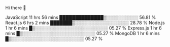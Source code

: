 Hi there 👋


JavaScript     11 hrs 56 mins  ██████████████▒░░░░░░░░░░   56.81 % 
React.js       6 hrs 2 mins    ███████▒░░░░░░░░░░░░░░░░░   28.78 % 
Node.js        1 hr 6 mins     █▒░░░░░░░░░░░░░░░░░░░░░░░   05.27 % 
Express.js     1 hr 6 mins     █▒░░░░░░░░░░░░░░░░░░░░░░░   05.27 % 
MongoDB        1 hr 6 mins     █▒░░░░░░░░░░░░░░░░░░░░░░░   05.27 % 

